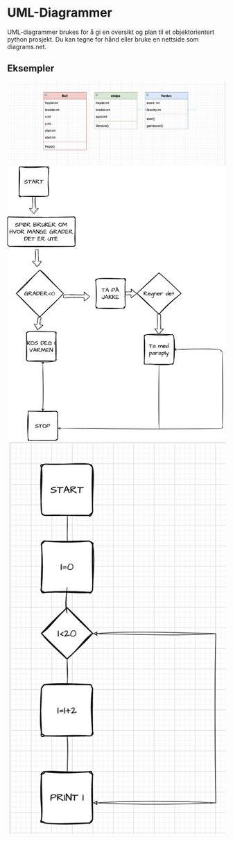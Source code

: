 # UML-Diagrammer

UML-diagrammer brukes for å gi en oversikt og plan til et objektorientert python prosjekt. Du kan tegne for hånd eller bruke en nettside som diagrams.net. 

## Eksempler

![alt text](uml.png)
![alt text](flyt.png)
![alt text](while.png)


